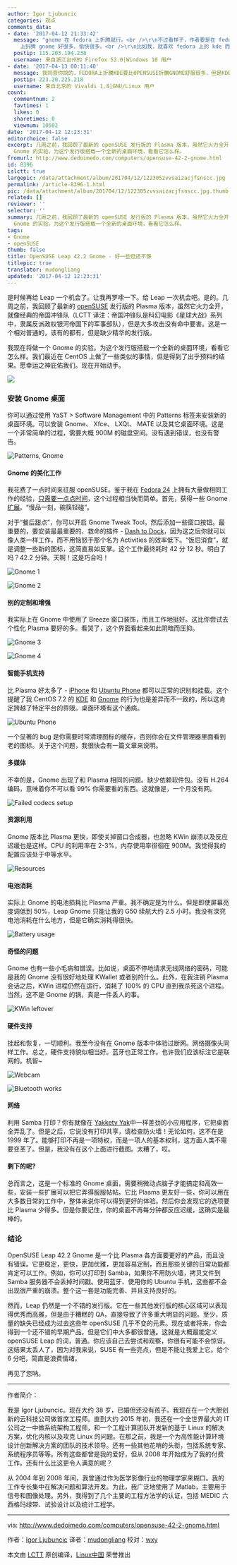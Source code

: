 ```yaml
---
author: Igor Ljubuncic
categories: 观点
comments_data:
- date: '2017-04-12 21:33:42'
  message: "gnome 在 fedora 上折腾就行。<br />\r\n不过看样子，作者要是在 fedora 上折腾 kde 应该比在 opensuse
    上折腾 gnome 好很多、愉快很多。<br />\r\n比如我，就喜欢 fedora 上的 kde 而不是 opensuse 的 plasma。"
  postip: 115.203.194.238
  username: 来自浙江台州的 Firefox 52.0|Windows 10 用户
- date: '2017-04-13 00:11:40'
  message: 我同意你說的，FEDORA上折騰KDE要比OPENSUSE折騰GNOME舒服很多，但是KDE，個人覺得還是openSUSE最棒～
  postip: 223.20.225.218
  username: 来自北京的 Vivaldi 1.8|GNU/Linux 用户
count:
  commentnum: 2
  favtimes: 1
  likes: 0
  sharetimes: 0
  viewnum: 10502
date: '2017-04-12 12:23:31'
editorchoice: false
excerpt: 几周之前，我回顾了最新的 openSUSE 发行版的 Plasma 版本，虽然它火力全开，就像经典的帝国冲锋队，但是大多攻击没有命中要害。这是一个相对普通的，该有的都有，但是缺少精华的发行版。我现在将做一个
  Gnome 的实验。为这个发行版搭载一个全新的桌面环境，看看它怎么样。
fromurl: http://www.dedoimedo.com/computers/opensuse-42-2-gnome.html
id: 8396
islctt: true
largepic: /data/attachment/album/201704/12/122305zvvsaizacjfsnscc.jpg
permalink: /article-8396-1.html
pic: /data/attachment/album/201704/12/122305zvvsaizacjfsnscc.jpg.thumb.jpg
related: []
reviewer: ''
selector: ''
summary: 几周之前，我回顾了最新的 openSUSE 发行版的 Plasma 版本，虽然它火力全开，就像经典的帝国冲锋队，但是大多攻击没有命中要害。这是一个相对普通的，该有的都有，但是缺少精华的发行版。我现在将做一个
  Gnome 的实验。为这个发行版搭载一个全新的桌面环境，看看它怎么样。
tags:
- Gnome
- openSUSE
thumb: false
title: OpenSUSE Leap 42.2 Gnome - 好一些但还不够
titlepic: true
translator: mudongliang
updated: '2017-04-12 12:23:31'
---
```


是时候再给 Leap 一个机会了。让我再罗嗦一下。给 Leap 一次机会吧。是的。几周之前，我回顾了最新的 [openSUSE](http://www.dedoimedo.com/computers/opensuse-42-2.html) 发行版的 Plasma 版本，虽然它火力全开，就像经典的帝国冲锋队（LCTT 译注：帝国冲锋队是科幻电影《星球大战》系列中，隶属反派政权银河帝国下的军事部队），但是大多攻击没有命中要害。这是一个相对普通的，该有的都有，但是缺少精华的发行版。


我现在将做一个 Gnome 的实验。为这个发行版搭载一个全新的桌面环境，看看它怎么样。我们最近在 CentOS 上做了一些类似的事情，但是得到了出乎预料的结果。愿幸运之神庇佑我们。现在开始动手。


![](/data/attachment/album/201704/12/122305zvvsaizacjfsnscc.jpg)


### 安装 Gnome 桌面


你可以通过使用 YaST > Software Management 中的 Patterns 标签来安装新的桌面环境。可以安装 Gnome、 Xfce、 LXQt、 MATE 以及其它桌面环境。这是一个非常简单的过程，需要大概 900M 的磁盘空间。没有遇到错误，也没有警告。


![Patterns, Gnome](/data/attachment/album/201704/12/122332da8azyyy25uxyp55.png)


#### Gnome 的美化工作


我花费了一点时间来征服 openSUSE。鉴于我在 [Fedora 24](http://www.dedoimedo.com/computers/fedora-24-gnome.html) 上拥有大量做相同工作的经验，[只需要一点点时间](http://www.dedoimedo.com/computers/fedora-24-pimp.html)，这个过程相当快而简单。首先，获得一些 Gnome [扩展](http://www.dedoimedo.com/computers/fedora-23-extensions.html)。“慢品一刻，碗筷轻碰”。


对于“餐后甜点”，你可以开启 Gnome Tweak Tool，然后添加一些窗口按钮。最重要的，要安装最最重要的、救命的插件 - [Dash to Dock](http://www.dedoimedo.com/computers/gnome-3-dash.html)，因为这之后你就可以像人类一样工作，而不用恼怒于那个名为 Activities 的效率低下。“饭后消食”，就是调整一些新的图标，这简直易如反掌。这个工作最终耗时 42 分 12 秒。明白了吗？42.2 分钟。天啊！这是巧合吗！


![Gnome 1](/data/attachment/album/201704/12/122333ufqcxnfc9bixqq7k.jpg)


![Gnome 2](/data/attachment/album/201704/12/122333r08wgmd0wvqbwtcg.jpg)


#### 别的定制和增强


我实际上在 Gnome 中使用了 Breeze 窗口装饰，而且工作地挺好。这比你尝试去个性化 Plasma 要好的多。看哭了，这个界面看起来如此阴暗而压抑。


![Gnome 3](/data/attachment/album/201704/12/122334ymwrt73xwad4pypm.jpg)


![Gnome 4](/data/attachment/album/201704/12/122334jit5ooi8isqtnmii.jpg)


#### 智能手机支持


比 Plasma 好太多了 - [iPhone](http://www.dedoimedo.com/computers/iphone-6-after-six-months.html) 和 [Ubuntu Phone](http://www.dedoimedo.com/computers/ubuntu-phone-sep-2016.html) 都可以正常的识别和挂载。这个提醒了我 CentOS 7.2 的 [KDE](http://www.dedoimedo.com/computers/lenovo-g50-centos-kde.html) 和 [Gnome](http://www.dedoimedo.com/computers/lenovo-g50-centos-gnome.html) 的行为也是差异而不一致的，所以这肯定跨越了特定平台的界限。桌面环境有这个通病。


![Ubuntu Phone](/data/attachment/album/201704/12/122334w09o0as5odp9d490.jpg)


一个显著的 bug 是你需要时常清理图标的缓存，否则你会在文件管理器里面看到老的图标。关于这个问题，我很快会有一篇文章来说明。


#### 多媒体


不幸的是，Gnome 出现了和 Plasma 相同的问题。缺少依赖软件包。没有 H.264 编码，意味着你不可以看 99% 你需要看的东西。这就像是，一个月没有网。


![Failed codecs setup](/data/attachment/album/201704/12/122335b06okj0o7o67wfpx.png)


#### 资源利用


Gnome 版本比 Plasma 更快，即使关掉窗口合成器，也忽略 KWin 崩溃以及反应迟缓也是这样。CPU 的利用率在 2-3%，内存使用率徘徊在 900M。我觉得我的配置应该处于中等水平。


![Resources](/data/attachment/album/201704/12/122335chj5b6oxnf0hge0j.jpg)


#### 电池消耗


实际上 Gnome 的电池损耗比 Plasma 严重。我不确定是为什么。但是即使屏幕亮度调低到 50%，Leap Gnome 只能让我的 G50 续航大约 2.5 小时。我没有深究电池消耗在什么地方，但是它确实消耗得很快。


![Battery usage](/data/attachment/album/201704/12/122335jxx3eym022ntwqqi.jpg)


#### 奇怪的问题


Gnome 也有一些小毛病和错误。比如说，桌面不停地请求无线网络的密码，可能是我的 Gnome 没有很好地处理 KWallet 或者别的什么。此外，在我注销 Plasma 会话之后，KWin 进程仍然在运行，消耗了 100% 的 CPU 直到我杀死这个进程。当然，这不是 Gnome 的锅，真是一件丢人的事。


![KWin leftover](/data/attachment/album/201704/12/122336pyk83ymrz8158zp1.jpg)


#### 硬件支持


挂起和恢复，一切顺利。我至今没有在 Gnome 版本中体验过断网。网络摄像头同样工作。总之，硬件支持貌似相当好。蓝牙也正常工作。也许我们应该标注它是联网的。机智~


![Webcam](/data/attachment/album/201704/12/122336blj0xdldj3w9330n.jpg)


![Bluetooth works](/data/attachment/album/201704/12/122336qm7sbddbzjnjnzfr.png)


#### 网络


利用 Samba 打印？你有就像在 [Yakkety Yak](http://www.dedoimedo.com/computers/ubuntu-yakkety-yak.html)中一样差劲的小应用程序，它把桌面全弄乱了。但是之后，它说没有打印共享，请检查防火墙！无论如何，这不在是 1999 年了。能够打印不再是一项特权，而是一项人的基本权利，这方面人类不需要变革了。但是，我没有在这个上面进行截图。太糟了，哎。


#### 剩下的呢?


总而言之，这是一个标准的 Gnome 桌面，需要稍微动点脑子才能搞定和高效一些，安装一些扩展可以把它弄得服服帖帖。它比 Plasma 更友好一些，你可以用在大多数日常的工作中，整体来说你可以得到更好的体验。然后你会发现它的选项要比 Plasma 少得多。但是你要记住，你的桌面不再每分钟都反应迟缓，这确实是最棒的。


### 结论


OpenSUSE Leap 42.2 Gnome 是一个比 Plasma 各方面要更好的产品，而且没有错误。它更稳定，更快，更加优雅，更加容易定制，而且那些关键的日常功能都肯定可以工作。例如，你可以打印到 Samba，如果你不用防火墙，拷贝文件到 Samba 服务器不会丢掉时间戳。使用蓝牙、使用你的 Ubuntu 手机，这些都不会出现很严重的崩溃。整个这一套是功能完善、并且支持良好的。


然而，Leap 仍然是一个不错的发行版。它在一些其他发行版的核心区域可以表现得优秀而高雅，但是由于糟糕的 QA，直接导致了许多重大明显的问题。至少，质量的缺失已经成为过去这些年 openSUSE 几乎不变的元素。现在或者将来，你会得到一个还不错的早期产品。但是它们中大多都很普通。这就是大概最能定义 openSUSE Leap 的词，普通。你应该自己去尝试和观察，你很有可能不会惊讶。这结果太丢人了，因为对我来说，SUSE 有一些亮点，但是不能让我爱上它。给个 6 分吧，简直是浪费情绪。


再见了您呐。




---


作者简介：


我是 Igor Ljubuncic。现在大约 38 岁，已婚但还没有孩子。我现在在一个大胆创新的云科技公司做首席工程师。直到大约 2015 年初，我还在一个全世界最大的 IT 公司之一中做系统架构工程师，和一个工程计算团队开发新的基于 Linux 的解决方案，优化内核以及攻克 Linux 的问题。在那之前，我是一个为高性能计算环境设计创新解决方案的团队的技术领导。还有一些其他花哨的头衔，包括系统专家、系统程序员等等。所有这些都曾是我的爱好，但从 2008 年开始成为了我的付费工作。还有什么比这更令人满意的呢？


从 2004 年到 2008 年间，我曾通过作为医学影像行业的物理学家来糊口。我的工作专长集中在解决问题和算法开发。为此，我广泛地使用了 Matlab，主要用于信号和图像处理。另外，我得到了几个主要的工程方法学的认证，包括 MEDIC 六西格玛绿带、试验设计以及统计工程学。




---


via: <http://www.dedoimedo.com/computers/opensuse-42-2-gnome.html>


作者：[Igor Ljubuncic](http://www.dedoimedo.com/faq.html) 译者：[mudongliang](https://github.com/mudongliang) 校对：[wxy](https://github.com/wxy)


本文由 [LCTT](https://github.com/LCTT/TranslateProject) 原创编译，[Linux中国](https://linux.cn/) 荣誉推出
